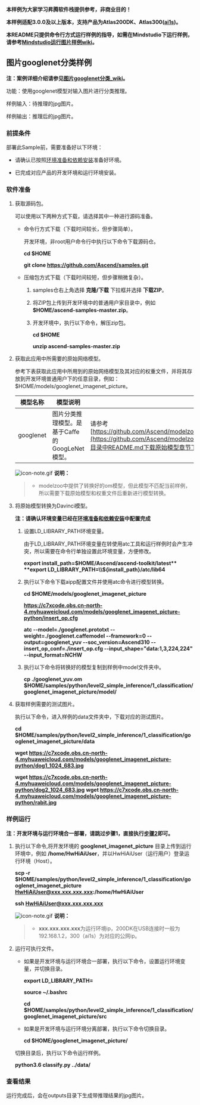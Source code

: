 **本样例为大家学习昇腾软件栈提供参考，非商业目的！**

**本样例适配3.0.0及以上版本，支持产品为Atlas200DK、Atlas300([ai1s](https://support.huaweicloud.com/productdesc-ecs/ecs_01_0047.html#ecs_01_0047__section78423209366))。**

**本README只提供命令行方式运行样例的指导，如需在Mindstudio下运行样例，请参考[Mindstudio运行图片样例wiki](https://github.com/Ascend/samples/wikis/Mindstudio%E8%BF%90%E8%A1%8C%E5%9B%BE%E7%89%87%E6%A0%B7%E4%BE%8B?sort_id=3164874)。**

## 图片googlenet分类样例

**注：案例详细介绍请参见[图片googlenet分类_wiki](https://github.com/Ascend/samples/wikis/%E5%9B%BE%E7%89%87googlenet%E5%88%86%E7%B1%BB?sort_id=3164842)。**

功能：使用googlenet模型对输入图片进行分类推理。

样例输入：待推理的jpg图片。

样例输出：推理后的jpg图片。

### 前提条件

部署此Sample前，需要准备好以下环境：

- 请确认已按照[环境准备和依赖安装](../../../environment)准备好环境。

- 已完成对应产品的开发环境和运行环境安装。

### 软件准备

1. 获取源码包。

   可以使用以下两种方式下载，请选择其中一种进行源码准备。

    - 命令行方式下载（下载时间较长，但步骤简单）。

        开发环境，非root用户命令行中执行以下命令下载源码仓。

       **cd $HOME**

       **git clone https://github.com/Ascend/samples.git**

    - 压缩包方式下载（下载时间较短，但步骤稍微复杂）。

        1. samples仓右上角选择 **克隆/下载** 下拉框并选择 **下载ZIP**。

        2. 将ZIP包上传到开发环境中的普通用户家目录中，例如 **$HOME/ascend-samples-master.zip**。

        3. 开发环境中，执行以下命令，解压zip包。

            **cd $HOME**

            **unzip ascend-samples-master.zip**

2. 获取此应用中所需要的原始网络模型。

    参考下表获取此应用中所用到的原始网络模型及其对应的权重文件，并将其存放到开发环境普通用户下的任意目录，例如：$HOME/models/googlenet_imagenet_picture。
    
    |  **模型名称**  |  **模型说明**  |  **模型下载路径**  |
    |---|---|---|
    |  googlenet | 图片分类推理模型。是基于Caffe的GoogLeNet模型。  |  请参考[https://github.com/Ascend/modelzoo/tree/master/contrib/TensorFlow/Research/cv/googlenet/ATC_googlenet_caffe_AE](https://github.com/Ascend/modelzoo/tree/master/contrib/TensorFlow/Research/cv/googlenet/ATC_googlenet_caffe_AE)目录中README.md下载原始模型章节下载模型和权重文件。 |

    ![](https://images.gitee.com/uploads/images/2020/1106/160652_6146f6a4_5395865.gif "icon-note.gif") **说明：**  
    > - modelzoo中提供了转换好的om模型，但此模型不匹配当前样例，所以需要下载原始模型和权重文件后重新进行模型转换。

3. 将原始模型转换为Davinci模型。
    
    **注：请确认环境变量已经在[环境准备和依赖安装](../../../environment)中配置完成**

    1. 设置LD_LIBRARY_PATH环境变量。

        由于LD_LIBRARY_PATH环境变量在转使用atc工具和运行样例时会产生冲突，所以需要在命令行单独设置此环境变量，方便修改。    

        **export install_path=$HOME/Ascend/ascend-toolkit/latest**     
        **export LD_LIBRARY_PATH=\\${install_path}/atc/lib64**  

    2. 执行以下命令下载aipp配置文件并使用atc命令进行模型转换。

        **cd $HOME/models/googlenet_imagenet_picture**  

        **https://c7xcode.obs.cn-north-4.myhuaweicloud.com/models/googlenet_imagenet_picture-python/insert_op.cfg**

        **atc --model=./googlenet.prototxt --weight=./googlenet.caffemodel --framework=0 --output=googlenet_yuv --soc_version=Ascend310 --insert_op_conf=./insert_op.cfg --input_shape="data:1,3,224,224" --input_format=NCHW**

    3. 执行以下命令将转换好的模型复制到样例中model文件夹中。

        **cp ./googlenet_yuv.om $HOME/samples/python/level2_simple_inference/1_classification/googlenet_imagenet_picture/model/**

4. 获取样例需要的测试图片。

    执行以下命令，进入样例的data文件夹中，下载对应的测试图片。

    **cd $HOME/samples/python/level2_simple_inference/1_classification/googlenet_imagenet_picture/data**

    **wget https://c7xcode.obs.cn-north-4.myhuaweicloud.com/models/googlenet_imagenet_picture-python/dog1_1024_683.jpg**

    **wget https://c7xcode.obs.cn-north-4.myhuaweicloud.com/models/googlenet_imagenet_picture-python/dog2_1024_683.jpg**
       **wget https://c7xcode.obs.cn-north-4.myhuaweicloud.com/models/googlenet_imagenet_picture-python/rabit.jpg**



### 样例运行

**注：开发环境与运行环境合一部署，请跳过步骤1，直接执行[步骤2](#step_2)即可。**   

1. 执行以下命令,将开发环境的 **googlenet_imagenet_picture** 目录上传到运行环境中，例如 **/home/HwHiAiUser**，并以HwHiAiUser（运行用户）登录运行环境（Host）。

    **scp -r $HOME/samples/python/level2_simple_inference/1_classification/googlenet_imagenet_picture HwHiAiUser@xxx.xxx.xxx.xxx:/home/HwHiAiUser**

    **ssh HwHiAiUser@xxx.xxx.xxx.xxx**    

    ![](https://images.gitee.com/uploads/images/2020/1106/160652_6146f6a4_5395865.gif "icon-note.gif") **说明：**  
    > - **xxx.xxx.xxx.xxx**为运行环境ip，200DK在USB连接时一般为192.168.1.2，300（ai1s）为对应的公网ip。

2. <a name="step_2"></a>运行可执行文件。

    - 如果是开发环境与运行环境合一部署，执行以下命令，设置运行环境变量，并切换目录。

      **export LD_LIBRARY_PATH=**

      **source ~/.bashrc**
        
      **cd $HOME/samples/python/level2_simple_inference/1_classification/googlenet_imagenet_picture/src**

    - 如果是开发环境与运行环境分离部署，执行以下命令切换目录。
    
      **cd $HOME/googlenet_imagenet_picture/**      

    切换目录后，执行以下命令运行样例。

    **python3.6 classify.py ../data/**
### 查看结果

运行完成后，会在outputs目录下生成带推理结果的jpg图片。
